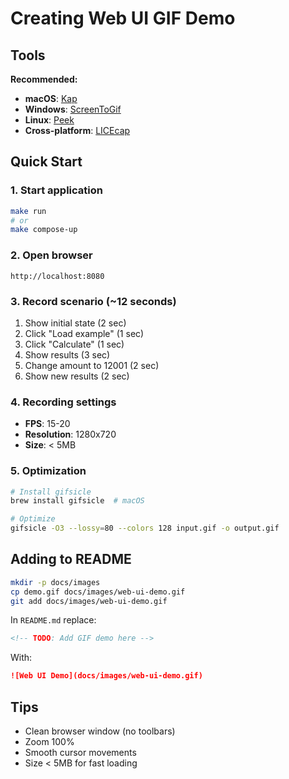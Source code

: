 # Creating Web UI GIF Demo

## Tools

**Recommended:**
- **macOS**: [Kap](https://getkap.co/)
- **Windows**: [ScreenToGif](https://www.screentogif.com/)
- **Linux**: [Peek](https://github.com/phw/peek)
- **Cross-platform**: [LICEcap](https://www.cockos.com/licecap/)

## Quick Start

### 1. Start application
```bash
make run
# or
make compose-up
```

### 2. Open browser
```
http://localhost:8080
```

### 3. Record scenario (~12 seconds)

1. Show initial state (2 sec)
2. Click "Load example" (1 sec)
3. Click "Calculate" (1 sec)
4. Show results (3 sec)
5. Change amount to 12001 (2 sec)
6. Show new results (2 sec)

### 4. Recording settings

- **FPS**: 15-20
- **Resolution**: 1280x720
- **Size**: < 5MB

### 5. Optimization

```bash
# Install gifsicle
brew install gifsicle  # macOS

# Optimize
gifsicle -O3 --lossy=80 --colors 128 input.gif -o output.gif
```

## Adding to README

```bash
mkdir -p docs/images
cp demo.gif docs/images/web-ui-demo.gif
git add docs/images/web-ui-demo.gif
```

In `README.md` replace:
```markdown
<!-- TODO: Add GIF demo here -->
```

With:
```markdown
![Web UI Demo](docs/images/web-ui-demo.gif)
```

## Tips

- Clean browser window (no toolbars)
- Zoom 100%
- Smooth cursor movements
- Size < 5MB for fast loading

